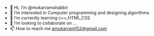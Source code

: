 - 👋 Hi, I’m @mukarramshabbir
- 👀 I’m interested in Computer programming and designing algorithms
- 🌱 I’m currently learning c++,HTML,CSS
- 💞️ I’m looking to collaborate on ...
- 📫 How to reach me amukarram152@gmail.com

<!---
mukarramshabbir/mukarramshabbir is a ✨ special ✨ repository because its `README.md` (this file) appears on your GitHub profile.
You can click the Preview link to take a look at your changes.
--->

